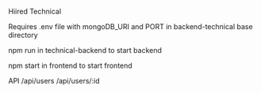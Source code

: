 Hiired Technical

Requires .env file with mongoDB_URI and PORT in backend-technical base directory

npm run in technical-backend to start backend

npm start in frontend to start frontend

API
/api/users
/api/users/:id
